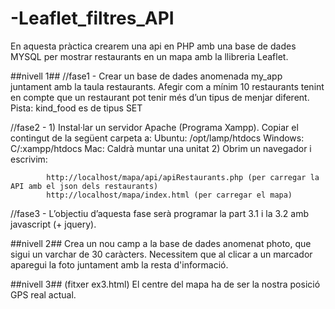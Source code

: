 # -Leaflet_filtres_API

En aquesta pràctica crearem una api en PHP amb una base de dades MYSQL per mostrar restaurants en un mapa amb la llibreria Leaflet.

##nivell 1## //fase1 - Crear un base de dades anomenada my_app juntament amb la taula restaurants. Afegir com a mínim 10 restaurants tenint en compte que un restaurant pot tenir més d’un tipus de menjar diferent. Pista: kind_food es de tipus SET

//fase2 - 1) Instal·lar un servidor Apache (Programa Xampp). Copiar el contingut de la següent carpeta a: Ubuntu: /opt/lamp/htdocs Windows: C/:xampp/htdocs Mac: Caldrà muntar una unitat 2) Obrim un navegador i escrivim:

			http://localhost/mapa/api/apiRestaurants.php (per carregar la API amb el json dels restaurants)
			http://localhost/mapa/index.html (per carregar el mapa)
//fase3 - L’objectiu d’aquesta fase serà programar la part 3.1 i la 3.2 amb javascript (+ jquery).

##nivell 2## Crea un nou camp a la base de dades anomenat photo, que sigui un varchar de 30 caràcters. Necessitem que al clicar a un marcador aparegui la foto juntament amb la resta d'informació.

##nivell 3## (fitxer ex3.html) El centre del mapa ha de ser la nostra posició GPS real actual.
